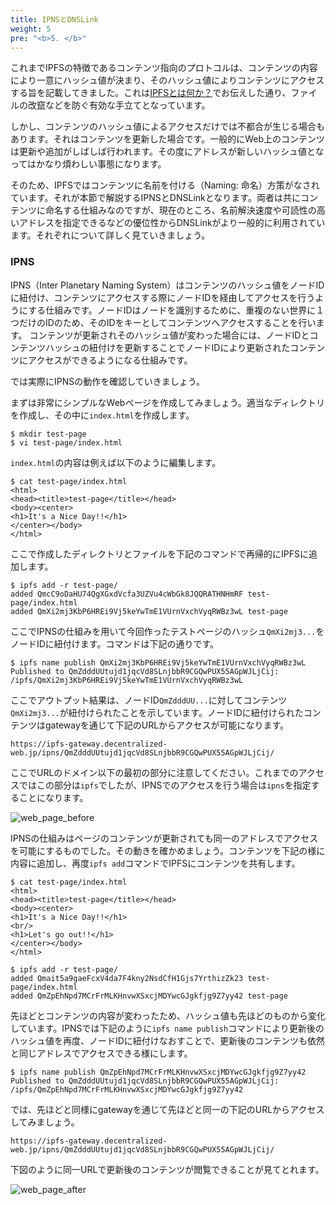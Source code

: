 ```yaml
---
title: IPNSとDNSLink
weight: 5
pre: "<b>5. </b>"
---
```


これまでIPFSの特徴であるコンテンツ指向のプロトコルは、コンテンツの内容により一意にハッシュ値が決まり、そのハッシュ値によりコンテンツにアクセスする旨を記載してきました。これは[IPFSとは何か？](/what_is_ipfs)でお伝えした通り、ファイルの改竄などを防ぐ有効な手立てとなっています。

しかし、コンテンツのハッシュ値によるアクセスだけでは不都合が生じる場合もあります。それはコンテンツを更新した場合です。一般的にWeb上のコンテンツは更新や追加がしばしば行われます。その度にアドレスが新しいハッシュ値となってはかなり煩わしい事態になります。

そのため、IPFSではコンテンツに名前を付ける（Naming: 命名）方策がなされています。それが本節で解説するIPNSとDNSLinkとなります。両者は共にコンテンツに命名する仕組みなのですが、現在のところ、名前解決速度や可読性の高いアドレスを指定できるなどの優位性からDNSLinkがより一般的に利用されています。それぞれについて詳しく見ていきましょう。



### IPNS
IPNS（Inter Planetary Naming System）はコンテンツのハッシュ値をノードIDに紐付け、コンテンツにアクセスする際にノードIDを経由してアクセスを行うようにする仕組みです。ノードIDはノードを識別するために、重複のない世界に１つだけのIDのため、そのIDをキーとしてコンテンツへアクセスすることを行います。
コンテンツが更新されそのハッシュ値が変わった場合には、ノードIDとコンテンツハッシュの紐付けを更新することでノードIDにより更新されたコンテンツにアクセスができるようになる仕組みです。

では実際にIPNSの動作を確認していきましょう。

まずは非常にシンプルなWebページを作成してみましょう。適当なディレクトリを作成し、その中に`index.html`を作成します。
```
$ mkdir test-page
$ vi test-page/index.html
```
`index.html`の内容は例えば以下のように編集します。

```
$ cat test-page/index.html
<html>
<head><title>test-page</title></head>
<body><center>
<h1>It's a Nice Day!!</h1>
</center></body>
</html>
```
ここで作成したディレクトリとファイルを下記のコマンドで再帰的にIPFSに追加します。
```
$ ipfs add -r test-page/
added QmcC9oDaHU74QgXGxdVcfa3UZVu4cWbGk8JQQRATHNHmRF test-page/index.html
added QmXi2mj3KbP6HREi9Vj5keYwTmE1VUrnVxchVyqRWBz3wL test-page
```

ここでIPNSの仕組みを用いて今回作ったテストページのハッシュ`QmXi2mj3...`をノードIDに紐付けます。コマンドは下記の通りです。
```
$ ipfs name publish QmXi2mj3KbP6HREi9Vj5keYwTmE1VUrnVxchVyqRWBz3wL
Published to QmZdddUUtujd1jqcVd8SLnjbbR9CGQwPUX55AGpWJLjCij: /ipfs/QmXi2mj3KbP6HREi9Vj5keYwTmE1VUrnVxchVyqRWBz3wL
```

ここでアウトプット結果は、ノードID`QmZdddUU...`に対してコンテンツ`QmXi2mj3...`が紐付けられたことを示しています。ノードIDに紐付けられたコンテンツはgatewayを通じて下記のURLからアクセスが可能になります。
```
https://ipfs-gateway.decentralized-web.jp/ipns/QmZdddUUtujd1jqcVd8SLnjbbR9CGQwPUX55AGpWJLjCij/
```
ここでURLのドメイン以下の最初の部分に注意してください。これまでのアクセスではこの部分は`ipfs`でしたが、IPNSでのアクセスを行う場合は`ipns`を指定することになります。

![web_page_before](images/page_before.png?width=40pc)

IPNSの仕組みはページのコンテンツが更新されても同一のアドレスでアクセスを可能にするものでした。その動きを確かめましょう。コンテンツを下記の様に内容に追加し、再度`ipfs add`コマンドでIPFSにコンテンツを共有します。

```
$ cat test-page/index.html
<html>
<head><title>test-page</title></head>
<body><center>
<h1>It's a Nice Day!!</h1>
<br/>
<h1>Let's go out!!</h1>
</center></body>
</html>
```
```
$ ipfs add -r test-page/
added Qmait5a9gaeFcxV4da7F4kny2NsdCfH1Gjs7YrthizZk23 test-page/index.html
added QmZpEhNpd7MCrFrMLKHnvwXSxcjMDYwcGJgkfjg9Z7yy42 test-page
```

先ほどとコンテンツの内容が変わったため、ハッシュ値も先ほどのものから変化しています。IPNSでは下記のように`ipfs name publish`コマンドにより更新後のハッシュ値を再度、ノードIDに紐付けなおすことで、更新後のコンテンツも依然と同じアドレスでアクセスできる様にします。
```
$ ipfs name publish QmZpEhNpd7MCrFrMLKHnvwXSxcjMDYwcGJgkfjg9Z7yy42
Published to QmZdddUUtujd1jqcVd8SLnjbbR9CGQwPUX55AGpWJLjCij: /ipfs/QmZpEhNpd7MCrFrMLKHnvwXSxcjMDYwcGJgkfjg9Z7yy42
```

では、先ほどと同様にgatewayを通じて先ほどと同一の下記のURLからアクセスしてみましょう。
```
https://ipfs-gateway.decentralized-web.jp/ipns/QmZdddUUtujd1jqcVd8SLnjbbR9CGQwPUX55AGpWJLjCij/
```

下図のように同一URLで更新後のコンテンツが閲覧できることが見てとれます。

![web_page_after](images/page_after.png?width=40pc)

